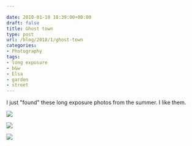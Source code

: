 ```yaml
---

date: 2018-01-10 18:39:00+00:00
draft: false
title: Ghost town
type: post
url: /blog/2018/1/ghost-town
categories:
- Photography
tags:
- long exposure
- b&w
- Elsa
- garden
- street
---
```


I just "found" these long exposure photos from the summer. I like them.



  
   ![](/images/2018-01-10-20181ghost-town/20170513-P5130001.jpg)

  

  
   ![](/images/2018-01-10-20181ghost-town/20170513-P5130007.jpg)

  

  
   ![](/images/2018-01-10-20181ghost-town/20170517-P5170031.jpg)

  


